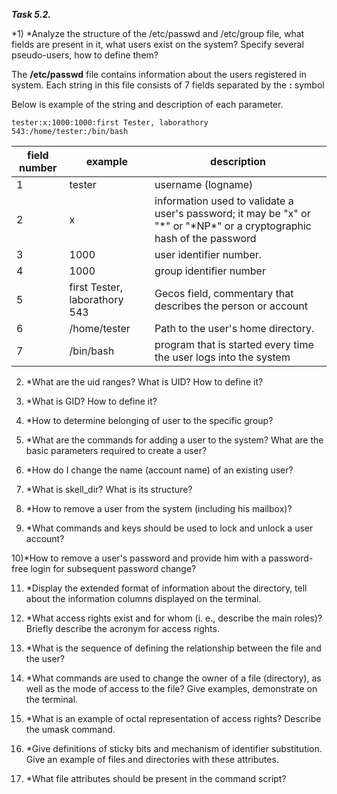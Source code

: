***Task 5.2.***


*1) *Analyze the structure of the /etc/passwd and /etc/group file, what fields are present in it, what users exist on the system? Specify several pseudo-users, how to define them?

The **/etc/passwd** file contains information about the users registered in system.
Each string in this file consists of 7 fields separated by the **:** symbol 

Below is example of the string and description of each parameter.
```
tester:x:1000:1000:first Tester, laborathory 543:/home/tester:/bin/bash
```
field number | example | description
--- | --- | ----
1 | tester | username (logname)
2 | x |  information used to validate a user's password; it may be "x" or "\*" or "\*NP*" or a cryptographic hash of the password
3 | 1000 | user identifier number.
4 | 1000 | group identifier number
5 | first Tester, laborathory 543 |Gecos field, commentary that describes the person or account
6 | /home/tester | Path to the user's home directory.
7 | /bin/bash | program that is started every time the user logs into the system


2) *What are the uid ranges? What is UID? How to define it?


3) *What is GID? How to define it?


4) *How to determine belonging of user to the specific group?


5) *What are the commands for adding a user to the system? What are the basic parameters required to create a user?


6) *How do I change the name (account name) of an existing user?


7) *What is skell_dir? What is its structure?


8) *How to remove a user from the system (including his mailbox)?


9) *What commands and keys should be used to lock and unlock a user account?


10)*How to remove a user's password and provide him with a password-free login for subsequent password change?


11) *Display the extended format of information about the directory, tell about the information columns displayed on the terminal.


12) *What access rights exist and for whom (i. e., describe the main roles)? Briefly describe the acronym for access rights.


13) *What is the sequence of defining the relationship between the file and the user?


14) *What commands are used to change the owner of a file (directory), as well as the mode of access to the file? Give examples, demonstrate on the terminal.


15) *What is an example of octal representation of access rights? Describe the umask command.


16) *Give definitions of sticky bits and mechanism of identifier substitution. Give an example of files and directories with these attributes.


17) *What file attributes should be present in the command script?

